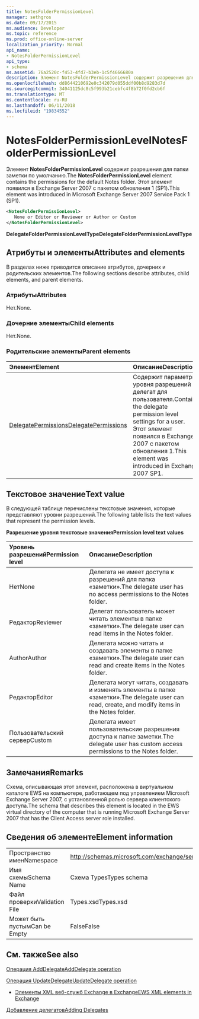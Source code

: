 ```yaml
---
title: NotesFolderPermissionLevel
manager: sethgros
ms.date: 09/17/2015
ms.audience: Developer
ms.topic: reference
ms.prod: office-online-server
localization_priority: Normal
api_name:
- NotesFolderPermissionLevel
api_type:
- schema
ms.assetid: 76a2520c-f453-4fd7-b3eb-1c5f4666680a
description: Элемент NotesFolderPermissionLevel содержит разрешения для папки заметки по умолчанию. Этот элемент появился в Exchange Server 2007 с пакетом обновления 1 (SP1).
ms.openlocfilehash: dd8644210692e0c342079d055ddf00b8d9283d7d
ms.sourcegitcommit: 34041125dc8c5f993b21cebfc4f8b72f0fd2cb6f
ms.translationtype: MT
ms.contentlocale: ru-RU
ms.lasthandoff: 06/11/2018
ms.locfileid: "19834552"
---
```

# <a name="notesfolderpermissionlevel"></a><span data-ttu-id="692b6-104">NotesFolderPermissionLevel</span><span class="sxs-lookup"><span data-stu-id="692b6-104">NotesFolderPermissionLevel</span></span>

<span data-ttu-id="692b6-105">Элемент **NotesFolderPermissionLevel** содержит разрешения для папки заметки по умолчанию.</span><span class="sxs-lookup"><span data-stu-id="692b6-105">The **NotesFolderPermissionLevel** element contains the permissions for the default Notes folder.</span></span> <span data-ttu-id="692b6-106">Этот элемент появился в Exchange Server 2007 с пакетом обновления 1 (SP1).</span><span class="sxs-lookup"><span data-stu-id="692b6-106">This element was introduced in Microsoft Exchange Server 2007 Service Pack 1 (SP1).</span></span> 
  
```xml
<NotesFolderPermissionLevel>
   None or Editor or Reviewer or Author or Custom
</NotesFolderPermissionLevel>
```

 <span data-ttu-id="692b6-107">**DelegateFolderPermissionLevelType**</span><span class="sxs-lookup"><span data-stu-id="692b6-107">**DelegateFolderPermissionLevelType**</span></span>
## <a name="attributes-and-elements"></a><span data-ttu-id="692b6-108">Атрибуты и элементы</span><span class="sxs-lookup"><span data-stu-id="692b6-108">Attributes and elements</span></span>

<span data-ttu-id="692b6-109">В разделах ниже приводится описание атрибутов, дочерних и родительских элементов.</span><span class="sxs-lookup"><span data-stu-id="692b6-109">The following sections describe attributes, child elements, and parent elements.</span></span>
  
### <a name="attributes"></a><span data-ttu-id="692b6-110">Атрибуты</span><span class="sxs-lookup"><span data-stu-id="692b6-110">Attributes</span></span>

<span data-ttu-id="692b6-111">Нет.</span><span class="sxs-lookup"><span data-stu-id="692b6-111">None.</span></span>
  
### <a name="child-elements"></a><span data-ttu-id="692b6-112">Дочерние элементы</span><span class="sxs-lookup"><span data-stu-id="692b6-112">Child elements</span></span>

<span data-ttu-id="692b6-113">Нет.</span><span class="sxs-lookup"><span data-stu-id="692b6-113">None.</span></span>
  
### <a name="parent-elements"></a><span data-ttu-id="692b6-114">Родительские элементы</span><span class="sxs-lookup"><span data-stu-id="692b6-114">Parent elements</span></span>

|<span data-ttu-id="692b6-115">**Элемент**</span><span class="sxs-lookup"><span data-stu-id="692b6-115">**Element**</span></span>|<span data-ttu-id="692b6-116">**Описание**</span><span class="sxs-lookup"><span data-stu-id="692b6-116">**Description**</span></span>|
|:-----|:-----|
|[<span data-ttu-id="692b6-117">DelegatePermissions</span><span class="sxs-lookup"><span data-stu-id="692b6-117">DelegatePermissions</span></span>](delegatepermissions.md) <br/> |<span data-ttu-id="692b6-118">Содержит параметры уровня разрешений делегат для пользователя.</span><span class="sxs-lookup"><span data-stu-id="692b6-118">Contains the delegate permission level settings for a user.</span></span> <span data-ttu-id="692b6-119">Этот элемент появился в Exchange 2007 с пакетом обновления 1.</span><span class="sxs-lookup"><span data-stu-id="692b6-119">This element was introduced in Exchange 2007 SP1.</span></span>  <br/> |
   
## <a name="text-value"></a><span data-ttu-id="692b6-120">Текстовое значение</span><span class="sxs-lookup"><span data-stu-id="692b6-120">Text value</span></span>

<span data-ttu-id="692b6-121">В следующей таблице перечислены текстовые значения, которые представляют уровни разрешений.</span><span class="sxs-lookup"><span data-stu-id="692b6-121">The following table lists the text values that represent the permission levels.</span></span>
  
<span data-ttu-id="692b6-122">**Разрешение уровня текстовые значения**</span><span class="sxs-lookup"><span data-stu-id="692b6-122">**Permission level text values**</span></span>

|<span data-ttu-id="692b6-123">**Уровень разрешений**</span><span class="sxs-lookup"><span data-stu-id="692b6-123">**Permission level**</span></span>|<span data-ttu-id="692b6-124">**Описание**</span><span class="sxs-lookup"><span data-stu-id="692b6-124">**Description**</span></span>|
|:-----|:-----|
|<span data-ttu-id="692b6-125">Нет</span><span class="sxs-lookup"><span data-stu-id="692b6-125">None</span></span>  <br/> |<span data-ttu-id="692b6-126">Делегата не имеет доступа к разрешений для папка «заметки».</span><span class="sxs-lookup"><span data-stu-id="692b6-126">The delegate user has no access permissions to the Notes folder.</span></span>  <br/> |
|<span data-ttu-id="692b6-127">Редактор</span><span class="sxs-lookup"><span data-stu-id="692b6-127">Reviewer</span></span>  <br/> |<span data-ttu-id="692b6-128">Делегат пользователь может читать элементы в папке «заметки».</span><span class="sxs-lookup"><span data-stu-id="692b6-128">The delegate user can read items in the Notes folder.</span></span>  <br/> |
|<span data-ttu-id="692b6-129">Author</span><span class="sxs-lookup"><span data-stu-id="692b6-129">Author</span></span>  <br/> |<span data-ttu-id="692b6-130">Делегата можно читать и создавать элементы в папке «заметки».</span><span class="sxs-lookup"><span data-stu-id="692b6-130">The delegate user can read and create items in the Notes folder.</span></span>  <br/> |
|<span data-ttu-id="692b6-131">Редактор</span><span class="sxs-lookup"><span data-stu-id="692b6-131">Editor</span></span>  <br/> |<span data-ttu-id="692b6-132">Делегата могут читать, создавать и изменять элементы в папке «заметки».</span><span class="sxs-lookup"><span data-stu-id="692b6-132">The delegate user can read, create, and modify items in the Notes folder.</span></span>  <br/> |
|<span data-ttu-id="692b6-133">Пользовательский сервер</span><span class="sxs-lookup"><span data-stu-id="692b6-133">Custom</span></span>  <br/> |<span data-ttu-id="692b6-134">Делегата имеет пользовательские разрешения доступа к папке заметки.</span><span class="sxs-lookup"><span data-stu-id="692b6-134">The delegate user has custom access permissions to the Notes folder.</span></span>  <br/> |
   
## <a name="remarks"></a><span data-ttu-id="692b6-135">Замечания</span><span class="sxs-lookup"><span data-stu-id="692b6-135">Remarks</span></span>

<span data-ttu-id="692b6-136">Схема, описывающая этот элемент, расположена в виртуальном каталоге EWS на компьютере, работающем под управлением Microsoft Exchange Server 2007, с установленной ролью сервера клиентского доступа.</span><span class="sxs-lookup"><span data-stu-id="692b6-136">The schema that describes this element is located in the EWS virtual directory of the computer that is running Microsoft Exchange Server 2007 that has the Client Access server role installed.</span></span>
  
## <a name="element-information"></a><span data-ttu-id="692b6-137">Сведения об элементе</span><span class="sxs-lookup"><span data-stu-id="692b6-137">Element information</span></span>

|||
|:-----|:-----|
|<span data-ttu-id="692b6-138">Пространство имен</span><span class="sxs-lookup"><span data-stu-id="692b6-138">Namespace</span></span>  <br/> |http://schemas.microsoft.com/exchange/services/2006/types  <br/> |
|<span data-ttu-id="692b6-139">Имя схемы</span><span class="sxs-lookup"><span data-stu-id="692b6-139">Schema Name</span></span>  <br/> |<span data-ttu-id="692b6-140">Схема Types</span><span class="sxs-lookup"><span data-stu-id="692b6-140">Types schema</span></span>  <br/> |
|<span data-ttu-id="692b6-141">Файл проверки</span><span class="sxs-lookup"><span data-stu-id="692b6-141">Validation File</span></span>  <br/> |<span data-ttu-id="692b6-142">Types.xsd</span><span class="sxs-lookup"><span data-stu-id="692b6-142">Types.xsd</span></span>  <br/> |
|<span data-ttu-id="692b6-143">Может быть пустым</span><span class="sxs-lookup"><span data-stu-id="692b6-143">Can be Empty</span></span>  <br/> |<span data-ttu-id="692b6-144">False</span><span class="sxs-lookup"><span data-stu-id="692b6-144">False</span></span>  <br/> |
   
## <a name="see-also"></a><span data-ttu-id="692b6-145">См. также</span><span class="sxs-lookup"><span data-stu-id="692b6-145">See also</span></span>



[<span data-ttu-id="692b6-146">Операция AddDelegate</span><span class="sxs-lookup"><span data-stu-id="692b6-146">AddDelegate operation</span></span>](adddelegate-operation.md)
  
[<span data-ttu-id="692b6-147">Операция UpdateDelegate</span><span class="sxs-lookup"><span data-stu-id="692b6-147">UpdateDelegate operation</span></span>](updatedelegate-operation.md)


- [<span data-ttu-id="692b6-148">Элементы XML веб-служб Exchange в Exchange</span><span class="sxs-lookup"><span data-stu-id="692b6-148">EWS XML elements in Exchange</span></span>](ews-xml-elements-in-exchange.md)


[<span data-ttu-id="692b6-149">Добавление делегатов</span><span class="sxs-lookup"><span data-stu-id="692b6-149">Adding Delegates</span></span>](http://msdn.microsoft.com/library/3a744150-66a3-4a13-9433-793603ba5038%28Office.15%29.aspx)

